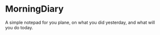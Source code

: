 # MorningDiary
A simple notepad for you plane, on what you did yesterday, and what will you do today.
